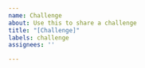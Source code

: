 ```yaml
---
name: Challenge
about: Use this to share a challenge
title: "[Challenge]"
labels: challenge
assignees: ''

---
```



